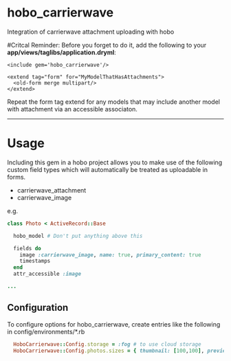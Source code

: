 hobo_carrierwave
==========

Integration of carrierwave attachment uploading with hobo

#Critcal Reminder:
Before you forget to do it, add the following to your 
**app/views/taglibs/application.dryml**:
```
<include gem='hobo_carrierwave'/>

<extend tag="form" for="MyModelThatHasAttachments">
  <old-form merge multipart/>
</extend>

```
Repeat the form tag extend for any models that may include
another model with attachment via an accessible associaton.

-------------

# Usage
Including this gem in a hobo project allows you to make use
of the following custom field types which will automatically
be treated as uploadable in forms.

* carrierwave_attachment
* carrierwave_image

e.g.
```ruby
class Photo < ActiveRecord::Base

  hobo_model # Don't put anything above this

  fields do
    image :carrierwave_image, name: true, primary_content: true
    timestamps
  end
  attr_accessible :image

...

```

## Configuration

To configure options for hobo_carrierwave, create entries like the following
in config/environments/*.rb

```ruby
  HoboCarrierwave::Config.storage = :fog # to use cloud storage
  HoboCarrierwave::Config.photos.sizes = { thumbnail: [100,100], preview: [200,200] }
```



